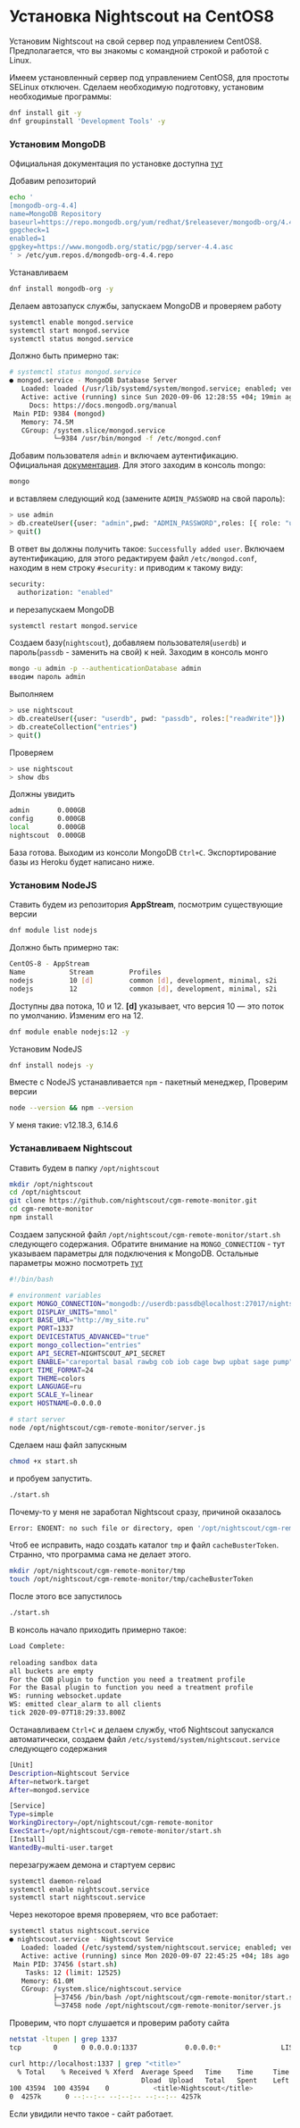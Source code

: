 # Установка Nightscout на CentOS8
Установим Nightscout на свой сервер под управлением CentOS8. Предполагается, что вы знакомы с командной строкой и работой с Linux.

Имеем установленный сервер под управлением CentOS8, для простоты SELinux отключен. Сделаем необходимую подготовку, установим необходимые программы:
```bash
dnf install git -y
dnf groupinstall 'Development Tools' -y
```
### Установим MongoDB

Официальная документация по установке доступна [тут](https://docs.mongodb.com/manual/tutorial/install-mongodb-on-red-hat/)

Добавим репозиторий
```bash
echo '
[mongodb-org-4.4]
name=MongoDB Repository
baseurl=https://repo.mongodb.org/yum/redhat/$releasever/mongodb-org/4.4/x86_64/
gpgcheck=1
enabled=1
gpgkey=https://www.mongodb.org/static/pgp/server-4.4.asc
' > /etc/yum.repos.d/mongodb-org-4.4.repo
```
Устанавливаем
```bash
dnf install mongodb-org -y
```
Делаем автозапуск службы, запускаем MongoDB и проверяем работу
```bash
systemctl enable mongod.service
systemctl start mongod.service
systemctl status mongod.service
```
Должно быть примерно так:
```bash
# systemctl status mongod.service 
● mongod.service - MongoDB Database Server
   Loaded: loaded (/usr/lib/systemd/system/mongod.service; enabled; vendor preset: disabled)
   Active: active (running) since Sun 2020-09-06 12:28:55 +04; 19min ago
     Docs: https://docs.mongodb.org/manual
 Main PID: 9384 (mongod)
   Memory: 74.5M
   CGroup: /system.slice/mongod.service
           └─9384 /usr/bin/mongod -f /etc/mongod.conf

```
Добавим пользователя ```admin``` и включаем аутентификацию. Официальная [документация](https://docs.mongodb.com/manual/tutorial/enable-authentication/). Для этого заходим в консоль mongo:
```bash
mongo
```
и вставляем следующий код (замените ```ADMIN_PASSWORD``` на свой пароль):
```bash
> use admin
> db.createUser({user: "admin",pwd: "ADMIN_PASSWORD",roles: [{ role: "userAdminAnyDatabase", db: "admin" }, "readWriteAnyDatabase" ]})
> quit()
```
В ответ вы должны получить такое: ```Successfully added user```. Включаем аутентификацию, для этого редактируем файл ```/etc/mongod.conf```, находим в нем строку ```#security:``` и приводим к такому виду:
```bash
security:
  authorization: "enabled"
```
и перезапускаем MongoDB
```bash
systemctl restart mongod.service
```
Создаем базу(```nightscout```), добавляем пользователя(```userdb```) и пароль(```passdb``` - заменить на свой) к ней. Заходим в консоль монго
```bash
mongo -u admin -p --authenticationDatabase admin
вводим пароль admin
```
Выполняем 
```bash
> use nightscout
> db.createUser({user: "userdb", pwd: "passdb", roles:["readWrite"]})
> db.createCollection("entries")
> quit()
```
Проверяем
```bash
> use nightscout
> show dbs
```
Должны увидить
```bash
admin       0.000GB
config      0.000GB
local       0.000GB
nightscout  0.000GB
```
База готова. Выходим из консоли MongoDB ```Ctrl+C```. Экспортирование базы из Heroku будет написано ниже.

### Установим NodeJS

Ставить будем из репозитория **AppStream**, посмотрим существующие версии
```bash
dnf module list nodejs
```
Должно быть примерно так:
```bash
CentOS-8 - AppStream
Name           Stream         Profiles                                      Summary                  
nodejs         10 [d]         common [d], development, minimal, s2i         Javascript runtime       
nodejs         12             common [d], development, minimal, s2i         Javascript runtime       
```
Доступны два потока, 10 и 12. **[d]** указывает, что версия 10 — это поток по умолчанию. Изменим его на 12.
```bash
dnf module enable nodejs:12 -y
```
Установим NodeJS
```bash
dnf install nodejs -y
```
Вместе с NodeJS устанавливается ```npm``` - пакетный менеджер, Проверим версии
```bash
node --version && npm --version
```
У меня такие: v12.18.3, 6.14.6

### Устанавливаем Nightscout

Ставить будем в папку ```/opt/nightscout```
```bash
mkdir /opt/nightscout
cd /opt/nightscout
git clone https://github.com/nightscout/cgm-remote-monitor.git
cd cgm-remote-monitor
npm install
```



Создаем запускной файл ```/opt/nightscout/cgm-remote-monitor/start.sh``` следующего содержания. Обратите внимание на ```MONGO_CONNECTION``` - тут указываем параметры для подключения к MongoDB. Остальные параметры можно посмотреть [тут](https://github.com/nightscout/cgm-remote-monitor#environment)
```bash
#!/bin/bash

# environment variables
export MONGO_CONNECTION="mongodb://userdb:passdb@localhost:27017/nightscout"
export DISPLAY_UNITS="mmol"
export BASE_URL="http://my_site.ru"
export PORT=1337
export DEVICESTATUS_ADVANCED="true"
export mongo_collection="entries"
export API_SECRET=NIGHTSCOUT_API_SECRET
export ENABLE="careportal basal rawbg cob iob cage bwp upbat sage pump"
export TIME_FORMAT=24
export THEME=colors
export LANGUAGE=ru
export SCALE_Y=linear
export HOSTNAME=0.0.0.0

# start server
node /opt/nightscout/cgm-remote-monitor/server.js
```
Сделаем наш файл запускным
```bash
chmod +x start.sh
```
и пробуем запустить.
```bash
./start.sh
```
Почему-то у меня не заработал Nightscout сразу, причиной оказалось
```bash
Error: ENOENT: no such file or directory, open '/opt/nightscout/cgm-remote-monitor/tmp/cacheBusterToken'
```
Чтоб ее исправить, надо создать каталог ```tmp``` и файл ```cacheBusterToken```. Странно, что программа сама не делает этого.
```bash
mkdir /opt/nightscout/cgm-remote-monitor/tmp
touch /opt/nightscout/cgm-remote-monitor/tmp/cacheBusterToken
```
После этого все запустилось
```bash
./start.sh
```
В консоль начало приходить примерно такое:
```bash
Load Complete:
	 
reloading sandbox data
all buckets are empty
For the COB plugin to function you need a treatment profile
For the Basal plugin to function you need a treatment profile
WS: running websocket.update
WS: emitted clear_alarm to all clients
tick 2020-09-07T18:29:33.800Z
```
Останавливаем ```Ctrl+C``` и делаем службу, чтоб Nightscout запускался автоматически, создаем файл ```/etc/systemd/system/nightscout.service``` следующего содержания
```bash
[Unit]
Description=Nightscout Service      
After=network.target
After=mongod.service

[Service]
Type=simple
WorkingDirectory=/opt/nightscout/cgm-remote-monitor
ExecStart=/opt/nightscout/cgm-remote-monitor/start.sh
[Install]
WantedBy=multi-user.target
```
перезагружаем демона и стартуем сервис
```bash
systemctl daemon-reload
systemctl enable nightscout.service
systemctl start nightscout.service
```
Через некоторое время проверяем, что все работает:
```bash
systemctl status nightscout.service
● nightscout.service - Nightscout Service
   Loaded: loaded (/etc/systemd/system/nightscout.service; enabled; vendor preset: disabled)
   Active: active (running) since Mon 2020-09-07 22:45:25 +04; 18s ago
 Main PID: 37456 (start.sh)
    Tasks: 12 (limit: 12525)
   Memory: 61.0M
   CGroup: /system.slice/nightscout.service
           ├─37456 /bin/bash /opt/nightscout/cgm-remote-monitor/start.sh
           └─37458 node /opt/nightscout/cgm-remote-monitor/server.js
```
Проверим, что порт слушается и проверим работу сайта
```bash
netstat -ltupen | grep 1337
tcp        0      0 0.0.0.0:1337            0.0.0.0:*               LISTEN      0          123534     37458/node          
```

```bash
curl http://localhost:1337 | grep "<title>"
  % Total    % Received % Xferd  Average Speed   Time    Time     Time  Current
                                 Dload  Upload   Total   Spent    Left  Speed
100 43594  100 43594    0           <title>Nightscout</title>
0  4257k      0 --:--:-- --:--:-- --:--:-- 4257k
```
Если увидили нечто такое - сайт работает.
